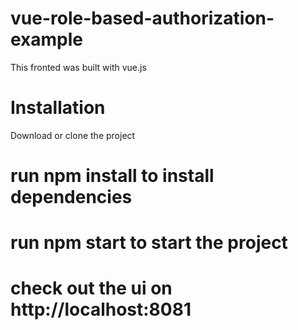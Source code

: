 # vue-role-based-authorization-example

This fronted was built with vue.js

# Installation
Download or clone the project
# run npm install to install dependencies
# run npm start to start the project
# check out the ui on http://localhost:8081
